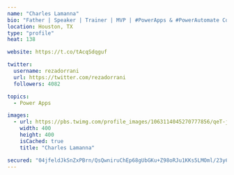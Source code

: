 ```yaml
---
name: "Charles Lamanna"
bio: "Father | Speaker | Trainer | MVP | #PowerApps & #PowerAutomate Community Super User | YouTuber Right-pointing triangle http://youtube.com/c/rezadorrani | Learn - Share - Clockwise rightwards and leftwards open circle arrows"
location: Houston, TX
type: "profile"
heat: 138

website: https://t.co/tAcqSdqguf

twitter:
  username: rezadorrani
  url: https://twitter.com/rezadorrani
  followers: 4082

topics:
  - Power Apps

images:
  - url: https://pbs.twimg.com/profile_images/1063114045270777856/qeT-jpWr_400x400.jpg
    width: 400
    height: 400
    isCached: true
    title: "Charles Lamanna"

secured: "04jfeldJkSnZxPBrn/QsQwniruChEp68gUbGKu+Z98oRJu1KKs5LMOml/23y6NJmrAYY+C9n7W1Ud3HKUyt4tIisrGceuqaK+EdlUWZsJsr8axcMfb0x9F7JY3FGT7AShBxkLvcw7g1n5YDxQOUvZ7eQqFalyVNk7Lg9JG3lY/3Uk1aaxBlXzusrujlgqQ8suNFsk2c/ejauXysU34FUM6Q8BpT9Ot/IKS+BlgPVfnpbf3+hL/UoGlrHbpczoyXzdXiEBNEkDxKepAYDNLVaFWUQ0Y1Lg+/uHXGA9sD8djEuF6jLqbTDX2h6P0yPnwa9SVsn2jk3xLmok0VMedCEj4VWC9SwV18+N5RuoLZlhnO7vZtk0F04ETwyXycA6aK8mNkOF8Rj4SqIkjJmcDxq3nP4zFiVnzPpYSw/5Vyk4zs=;F/9mH0TI2aq5OvJszS74oA=="
---
```


